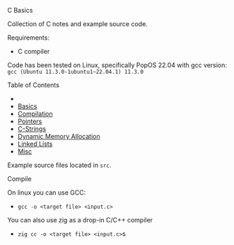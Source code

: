 C Basics

Collection of C notes and example source code.

Requirements:
- C compiler

Code has been tested on Linux, specifically PopOS 22.04 with gcc version: `gcc (Ubuntu 11.3.0-1ubuntu1~22.04.1) 11.3.0`

Table of Contents
- []()
- [Basics](c_basics.md)
- [Compilation](c_compilation.md)
- [Pointers](c_ptr.md)
- [C-Strings](c_strings.md)
- [Dynamic Memory Allocation](c_dynamic_allocation.md)
- [Linked Lists](c_linked_list.md)
- [Misc](c_misc.md)

Example source files located in `src`.

Compile

On linux you can use GCC:
- `gcc -o <target file> <input.c>`

You can also use zig as a drop-in C/C++ compiler
- `zig cc -o <target file> <input.c>`s

